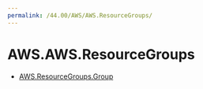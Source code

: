 ```yaml
---
permalink: /44.00/AWS/AWS.ResourceGroups/
---
```


# AWS.AWS.ResourceGroups



* [AWS.ResourceGroups.Group](AWS.ResourceGroups.Group.md)